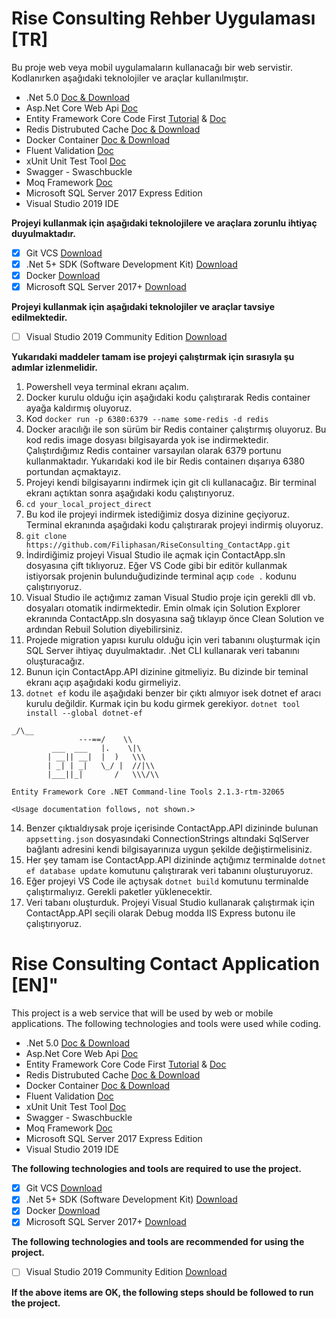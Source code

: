 # Rise Consulting Rehber Uygulaması [TR]
Bu proje web veya mobil uygulamaların kullanacağı bir web servistir. Kodlanırken aşağıdaki teknolojiler ve araçlar kullanılmıştır.
- .Net 5.0 [Doc & Download](https://dotnet.microsoft.com/en-us/download/dotnet/5.0)
- Asp.Net Core Web Api [Doc](https://docs.microsoft.com/tr-tr/aspnet/core/tutorials/first-web-api?view=aspnetcore-6.0&tabs=visual-studio)
- Entity Framework Core Code First [Tutorial](https://www.entityframeworktutorial.net/) & [Doc](https://docs.microsoft.com/tr-tr/ef/core/)
- Redis Distrubuted Cache [Doc & Download](https://redis.io/)
- Docker Container [Doc & Download](https://www.docker.com/)
- Fluent Validation [Doc](https://docs.fluentvalidation.net/en/latest/aspnet.html)
- xUnit Unit Test Tool [Doc](https://xunit.net/)
- Swagger - Swaschbuckle 
- Moq Framework [Doc](https://www.moqthis.com/moq4/)
- Microsoft SQL Server 2017 Express Edition
- Visual Studio 2019 IDE

**Projeyi kullanmak için aşağıdaki teknolojilere ve araçlara zorunlu ihtiyaç duyulmaktadır.**
- [x] Git VCS [Download](https://git-scm.com/downloads)
- [x] .Net 5+ SDK (Software Development Kit) [Download](https://dotnet.microsoft.com/en-us/download/dotnet/5.0)
- [x] Docker [Download](https://www.docker.com/get-started)
- [x] Microsoft SQL Server 2017+ [Download](https://www.microsoft.com/en-us/download/details.aspx?id=55994)

**Projeyi kullanmak için aşağıdaki teknolojiler ve araçlar tavsiye edilmektedir.**
- [ ] Visual Studio 2019 Community Edition [Download](https://visualstudio.microsoft.com/tr/downloads/)

**Yukarıdaki maddeler tamam ise projeyi çalıştırmak için sırasıyla şu adımlar izlenmelidir.**

1. Powershell veya terminal ekranı açalım.
2. Docker kurulu olduğu için aşağıdaki kodu çalıştırarak Redis container ayağa kaldırmış oluyoruz.
3. Kod `docker run -p 6380:6379 --name some-redis -d redis`
4. Docker aracılığı ile son sürüm bir Redis container çalıştırmış oluyoruz. Bu kod redis image dosyası bilgisayarda yok ise indirmektedir. Çalıştırdığımız Redis container varsayılan olarak 6379 portunu kullanmaktadır. Yukarıdaki kod ile bir Redis containerı dışarıya 6380 portundan açmaktayız.
5. Projeyi kendi bilgisayarını indirmek için git cli kullanacağız. Bir terminal ekranı açtıktan sonra aşağıdaki kodu çalıştırıyoruz.
6. `cd your_local_project_direct`
7. Bu kod ile projeyi indirmek istediğimiz dosya dizinine geçiyoruz. Terminal ekranında aşağıdaki kodu çalıştırarak projeyi indirmiş oluyoruz.
8. `git clone https://github.com/Filiphasan/RiseConsulting_ContactApp.git`
9. İndirdiğimiz projeyi Visual Studio ile açmak için ContactApp.sln dosyasına çift tıklıyoruz. Eğer VS Code gibi bir editör kullanmak istiyorsak projenin bulunduğudizinde terminal açıp `code .` kodunu çalıştırıyoruz.
10. Visual Studio ile açtığımız zaman Visual Studio proje için gerekli dll vb. dosyaları otomatik indirmektedir. Emin olmak için Solution Explorer ekranında ContactApp.sln dosyasına sağ tıklayıp önce Clean Solution ve ardından Rebuil Solution diyebilirsiniz.
11. Projede migration yapısı kurulu olduğu için veri tabanını oluşturmak için SQL Server ihtiyaç duyulmaktadır. .Net CLI kullanarak veri tabanını oluşturacağız.
12. Bunun için ContactApp.API dizinine gitmeliyiz. Bu dizinde bir teminal ekranı açıp aşağıdaki kodu girmeliyiz.
13. `dotnet ef` kodu ile aşağıdaki benzer bir çıktı almıyor isek dotnet ef aracı kurulu değildir. Kurmak için bu kodu girmek gerekiyor. `dotnet tool install --global dotnet-ef`
```
_/\__
               ---==/    \\
         ___  ___   |.    \|\
        | __|| __|  |  )   \\\
        | _| | _|   \_/ |  //|\\
        |___||_|       /   \\\/\\

Entity Framework Core .NET Command-line Tools 2.1.3-rtm-32065

<Usage documentation follows, not shown.>
```
14. Benzer çıktıaldıysak proje içerisinde ContactApp.API dizininde bulunan `appsetting.json` dosyasındaki ConnectionStrings altındaki SqlServer bağlantı adresini kendi bilgisayarınıza uygun şekilde değiştirmelisiniz.
15. Her şey tamam ise ContactApp.API dizininde açtığımız terminalde `dotnet ef database update` komutunu çalıştırarak veri tabanını oluşturuyoruz.
16. Eğer projeyi VS Code ile açtıysak `dotnet build` komutunu terminalde çalıştırmalıyız. Gerekli paketler yüklenecektir.
17. Veri tabanı oluşturduk. Projeyi Visual Studio kullanarak çalıştırmak için ContactApp.API seçili olarak Debug modda IIS Express butonu ile çalıştırıyoruz.

# Rise Consulting Contact Application [EN]"
This project is a web service that will be used by web or mobile applications. The following technologies and tools were used while coding.
- .Net 5.0 [Doc & Download](https://dotnet.microsoft.com/en-us/download/dotnet/5.0)
- Asp.Net Core Web Api [Doc](https://docs.microsoft.com/tr-tr/aspnet/core/tutorials/first-web-api?view=aspnetcore-6.0&tabs=visual-studio)
- Entity Framework Core Code First [Tutorial](https://www.entityframeworktutorial.net/) & [Doc](https://docs.microsoft.com/tr-tr/ef/core/)
- Redis Distrubuted Cache [Doc & Download](https://redis.io/)
- Docker Container [Doc & Download](https://www.docker.com/)
- Fluent Validation [Doc](https://docs.fluentvalidation.net/en/latest/aspnet.html)
- xUnit Unit Test Tool [Doc](https://xunit.net/)
- Swagger - Swaschbuckle 
- Moq Framework [Doc](https://www.moqthis.com/moq4/)
- Microsoft SQL Server 2017 Express Edition
- Visual Studio 2019 IDE

**The following technologies and tools are required to use the project.**
- [x] Git VCS [Download](https://git-scm.com/downloads)
- [x] .Net 5+ SDK (Software Development Kit) [Download](https://dotnet.microsoft.com/en-us/download/dotnet/5.0)
- [x] Docker [Download](https://www.docker.com/get-started)
- [x] Microsoft SQL Server 2017+ [Download](https://www.microsoft.com/en-us/download/details.aspx?id=55994)

**The following technologies and tools are recommended for using the project.**
- [ ] Visual Studio 2019 Community Edition [Download](https://visualstudio.microsoft.com/tr/downloads/)

**If the above items are OK, the following steps should be followed to run the project.**
